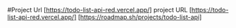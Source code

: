 #Project Url
[https://todo-list-api-red.vercel.app/]
project URL [https://todo-list-api-red.vercel.app/]
[https://roadmap.sh/projects/todo-list-api]
